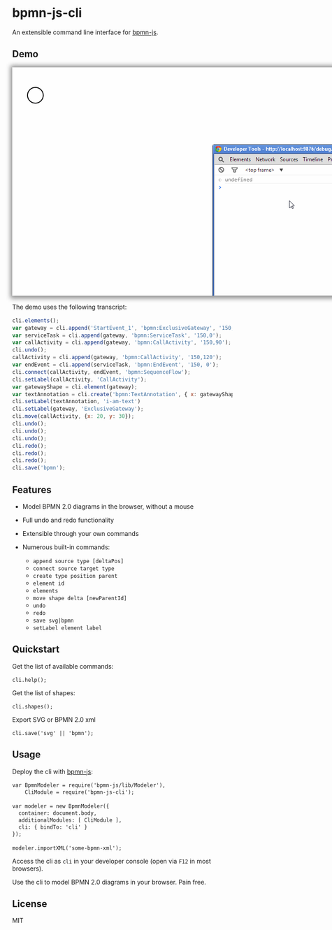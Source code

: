 # bpmn-js-cli

An extensible command line interface for [bpmn-js](https://github.com/bpmn-io/bpmn-js).


## Demo

<img src="https://raw.githubusercontent.com/Nikku/bpmn-js-cli/master/docs/modeling-cli.gif" style="max-width: 800px; box-shadow: 1px 1px 10px 5px rgba(143,143,143,1);" />

The demo uses the following transcript:

```javascript
cli.elements();
var gateway = cli.append('StartEvent_1', 'bpmn:ExclusiveGateway', '150,0');
var serviceTask = cli.append(gateway, 'bpmn:ServiceTask', '150,0');
var callActivity = cli.append(gateway, 'bpmn:CallActivity', '150,90');
cli.undo();
callActivity = cli.append(gateway, 'bpmn:CallActivity', '150,120');
var endEvent = cli.append(serviceTask, 'bpmn:EndEvent', '150, 0');
cli.connect(callActivity, endEvent, 'bpmn:SequenceFlow');
cli.setLabel(callActivity, 'CallActivity');
var gatewayShape = cli.element(gateway);
var textAnnotation = cli.create('bpmn:TextAnnotation', { x: gatewayShape.x - 50, y: gatewayShape.y + 150 }, gatewayShape.parent);
cli.setLabel(textAnnotation, 'i-am-text')
cli.setLabel(gateway, 'ExclusiveGateway');
cli.move(callActivity, {x: 20, y: 30});
cli.undo();
cli.undo();
cli.undo();
cli.redo();
cli.redo();
cli.redo();
cli.save('bpmn');
```


## Features

* Model BPMN 2.0 diagrams in the browser, without a mouse
* Full undo and redo functionality
* Extensible through your own commands
* Numerous built-in commands:

   * `append source type [deltaPos]`
   * `connect source target type`
   * `create type position parent`
   * `element id`
   * `elements`
   * `move shape delta [newParentId]`
   * `undo`
   * `redo`
   * `save svg|bpmn`
   * `setLabel element label`


## Quickstart

Get the list of available commands:

```
cli.help();
```

Get the list of shapes:

```
cli.shapes();
```

Export SVG or BPMN 2.0 xml

```
cli.save('svg' || 'bpmn');
```


## Usage

Deploy the cli with [bpmn-js](https://github.com/bpmn-io/bpmn-js):

```
var BpmnModeler = require('bpmn-js/lib/Modeler'),
    CliModule = require('bpmn-js-cli');

var modeler = new BpmnModeler({
  container: document.body,
  additionalModules: [ CliModule ],
  cli: { bindTo: 'cli' }
});

modeler.importXML('some-bpmn-xml');
```

Access the cli as `cli` in your developer console (open via `F12` in most browsers).

Use the cli to model BPMN 2.0 diagrams in your browser. Pain free.


## License

MIT
